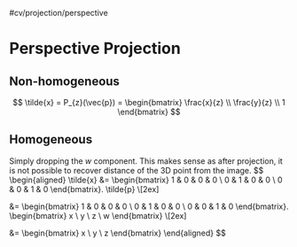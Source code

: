 #cv/projection/perspective
# Perspective Projection

## Non-homogeneous
$$
\tilde{x} = P_{z}(\vec{p})
= \begin{bmatrix}
\frac{x}{z} \\ \frac{y}{z} \\ 1
\end{bmatrix}
$$
## Homogeneous
Simply dropping the $w$ component.
This makes sense as after projection, it is not possible to recover distance of the 3D point from the image.
$$
\begin{aligned}
\tilde{x} 
&= \begin{bmatrix}
1 & 0 & 0 & 0 \\ 
0 & 1 & 0 & 0 \\
0 & 0 & 1 & 0
\end{bmatrix}. \tilde{p} \\[2ex]

&= \begin{bmatrix}
1 & 0 & 0 & 0 \\ 
0 & 1 & 0 & 0 \\
0 & 0 & 1 & 0
\end{bmatrix}. 
\begin{bmatrix}
x \\ y \\ z \\ w
\end{bmatrix} \\[2ex]

&= \begin{bmatrix}
x \\ y \\ z
\end{bmatrix}
\end{aligned}
$$
